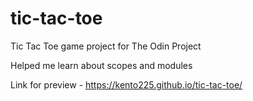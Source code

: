# tic-tac-toe
Tic Tac Toe game project for The Odin Project

Helped me learn about scopes and modules

Link for preview - https://kento225.github.io/tic-tac-toe/
